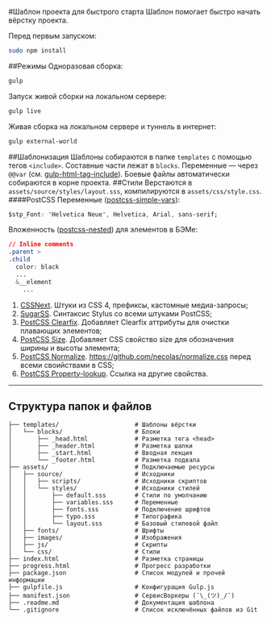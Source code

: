 #Шаблон проекта для быстрого старта
Шаблон помогает быстро начать вёрстку проекта.

Перед первым запуском:
```bash
sudo npm install
```
##Режимы
Одноразовая сборка:
```bash
gulp
```
Запуск живой сборки на локальном сервере:
```bash
gulp live
```
Живая сборка на локальном сервере и туннель в интернет:
```bash
gulp external-world
```
##Шаблонизация
Шаблоны собираются в папке `templates` с помощью тегов `<include>`. Составные части лежат в `blocks`. Переменные — через `@@var` (см. [gulp-html-tag-include](https://github.com/straykov/gulp-html-tag-include)). Боевые файлы автоматически собираются в корне проекта.
##Стили
Верстаются в `assets/source/styles/layout.sss`, компилируются в `assets/css/style.css`.
####PostCSS
Переменные ([postcss-simple-vars](https://github.com/postcss/postcss-simple-vars)):
```css
$stp_Font: 'Helvetica Neue', Helvetica, Arial, sans-serif;
```
Вложенность ([postcss-nested](https://github.com/postcss/postcss-nested)) для элементов в БЭМе:

```css
// Inline comments
.parent >
.child
  color: black
  ...
  &__element
    ...
```

1. [CSSNext](http://cssnext.io). Штуки из CSS 4, префиксы, кастомные медиа-запросы;
2. [SugarSS](https://github.com/postcss/sugarss). Синтаксис Stylus со всеми штуками PostCSS;
3. [PostCSS Clearfix](https://github.com/seaneking/postcss-clearfix). Добавляет Clearfix аттрибуты для очистки плавающих элементов;
4. [PostCSS Size](https://github.com/postcss/postcss-size). Добавляет CSS свойство size для обозначения ширины и высоты элемента;
5. [PostCSS Normalize](https://github.com/seaneking/postcss-normalize). https://github.com/necolas/normalize.css перед всеми своийствами в CSS;
6. [PostCSS Property-lookup](https://github.com/simonsmith/postcss-property-lookup). Ссылка на другие свойства.

- - - -

## Структура папок и файлов

```
├── templates/                     # Шаблоны вёрстки
│   └── blocks/                    # Блоки
│       ├── _head.html             # Разметка тега <head>
│       ├── _header.html           # Разметка шапки
│       ├── _start.html            # Вводная лекция
│       └── _footer.html           # Разметка подвала
├── assets/                        # Подключаемые ресурсы
│   ├── source/                    # Исходники
│   │   ├── scripts/               # Исходники скриптов
│   │   └── styles/                # Исходники стилей
│   │       ├── default.sss        # Стили по умолчанию
│   │       ├── variables.sss      # Переменные
│   │       ├── fonts.sss          # Подключение шрифтов
│   │       ├── typo.sss           # Типографика
│   │       └── layout.sss         # Базовый стилевой файл
│   ├── fonts/                     # Шрифты
│   ├── images/                    # Изображения
│   ├── js/                        # Скрипты
│   └── css/                       # Стили
├── index.html                     # Разметка страницы
├── progress.html                  # Прогресс разработки
├── package.json                   # Список модулей и прочей информации
├── gulpfile.js                    # Конфигурация Gulp.js
├── manifest.json                  # СервисВоркеры (¯\_(ツ)_/¯)
├── .readme.md                     # Документация шаблона
└── .gitignore                     # Список исключённых файлов из Git
```
